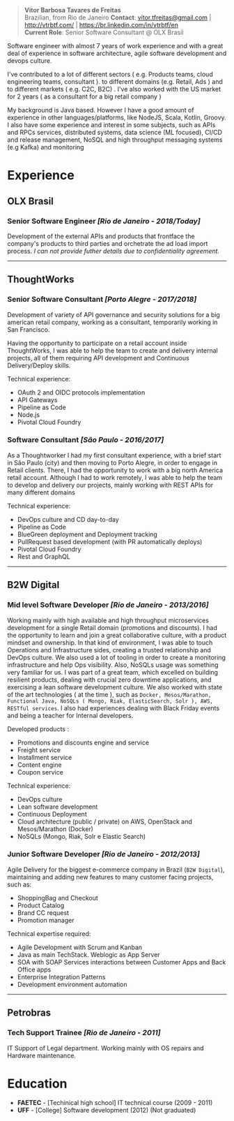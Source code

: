 > __Vitor Barbosa Tavares de Freitas__  
Brazilian, from Rio de Janeiro
__Contact__: vitor.tfreitas@gmail.com | http://vtrbtf.com/ | https://br.linkedin.com/in/vtrbtf/en  
__Current Role__: Senior Software Consultant @ OLX Brasil  

Software engineer with almost 7 years of work experience and with a great deal of experience in software architecture, agile software development and devops culture. 

I've contributed to a lot of different sectors ( e.g. Products teams, cloud engineering teams, consultant ). to different domains (e.g. Retail, Ads ) and to different markets ( e.g. C2C, B2C) . I've also worked with the US market for 2 years ( as a consultant for a big retail company )

My background is Java based. However I have a good amount of experience in other languages/platforms, like NodeJS, Scala, Kotlin, Groovy. I also have some experience and interest in some subjects, such as APIs and RPCs services, distributed systems, data science (ML focused), CI/CD and release management, NoSQL and high throughput messaging systems (e.g Kafka) and monitoring 

# Experience

## OLX Brasil
### Senior Software Engineer _[Rio de Janeiro - 2018/Today]_
Development of the external APIs and products that frontface the company's products to third parties and orchetrate the ad load import process. _I can not provide futher details due to confidentiality agreement._

-----

## ThoughtWorks
### Senior Software Consultant _[Porto Alegre - 2017/2018]_
Development of variety of API governance and security solutions for a big american retail company, working as a consultant, temporarily working in San Francisco. 

Having the opportunity to participate on a retail account inside ThoughtWorks, I was able to help the team to create and delivery internal projects, all of them requiring API development and Continuous Delivery/Deploy skills.

Technical experience:
- OAuth 2 and OIDC protocols implementation
- API Gateways
- Pipeline as Code
- Node.js
- Pivotal Cloud Foundry

### Software Consultant _[São Paulo - 2016/2017]_
As a Thoughtworker I had my first consultant experience, with a brief start in São Paulo (city) and then moving to Porto Alegre, in order to engage in Retail clients. There, I had the opportunity to work with a big north America retail account. Although I had to work remotely, I was able to help the team to develop and delivery our projects, mainly working with REST APIs for many different domains

Technical experience:
- DevOps culture and CD day-to-day
- Pipeline as Code
- BlueGreen deployment and Deployment tracking
- PullRequest based development (with PR automatically deploys)
- Pivotal Cloud Foundry
- Rest and GraphQL

-----

## B2W Digital
### Mid level Software Developer  _[Rio de Janeiro - 2013/2016]_
Working mainly with high available and high throughput microservices development for a single Retail domain (promotions and discounts). I had the opportunity to learn and join a great collaborative culture, with a product mindset and ownership. In that kind of environment, I was able to touch Operations and Infrastructure sides, creating a trusted relationship and DevOps culture. We also used a lot of tooling in order to create a monitoring infrastructure and help Ops visibility. Also, NoSQLs usage was something very familiar for us. I was part of a great team, which excelled on building resilient products, dealing with crucial zero downtime applications, and exercising a lean software development culture. We also worked with state of the art technologies ( at the time ), such as `Docker, Mesos/Marathon, Functional Java, NoSQLs ( Mongo, Riak, ElasticSearch, Solr ), AWS, RESTful services`. I also had experiences dealing with Black Friday events and being a teacher for Internal developers.

Developed products :
- Promotions and discounts engine and service
- Freight service
- Installment service
- Content engine
- Coupon service

Technical experience:
- DevOps culture
- Lean software development
- Continuous Deployment
- Cloud architecture (public / private) on AWS, OpenStack and Mesos/Marathon (Docker)
- NoSQLs (Mongo, Riak, Solr e Elastic Search)

### Junior Software Developer  _[Rio de Janeiro - 2012/2013]_
Agile Delivery for the biggest e-commerce company in Brazil (`B2W Digital`), maintaining and adding new features to many customer facing projects, such as:
- ShoppingBag and Checkout
- Product Catalog
- Brand CC request
- Promotion manager

Technical expertise required:
- Agile Development with Scrum and Kanban
- Java as main TechStack. Weblogic as App Server
- SOA with SOAP Services interactions between Customer Apps and Back Office apps
- Enterprise Integration Patterns
- Development environment automation

--------

## Petrobras
### Tech Support Trainee _[Rio de Janeiro - 2011]_ 
IT Support of Legal department. Working mainly with OS repairs and Hardware maintenance.

# Education
- __FAETEC__ -  [Techinical high school] IT technical course (2009 - 2011)
- __UFF__ -  [College] Software development  (2012) (Not graduated)
  
